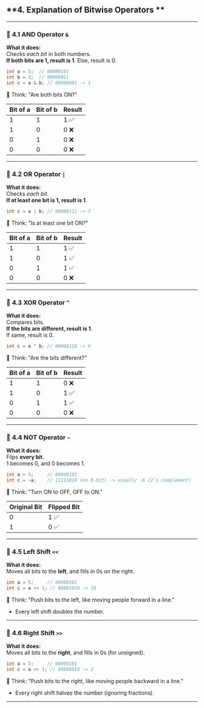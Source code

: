 ## **4. Explanation of Bitwise Operators **

---

### 🔹 **4.1 AND Operator `&`**

**What it does:**  
Checks _each bit_ in both numbers.  
**If both bits are 1, result is 1**. Else, result is 0.

```c
int a = 5;  // 00000101
int b = 3;  // 00000011
int c = a & b; // 00000001 -> 1
```

🧠 Think: "Are both bits ON?"

| Bit of a | Bit of b | Result |
| -------- | -------- | ------ |
| 1        | 1        | 1 ✅   |
| 1        | 0        | 0 ❌   |
| 0        | 1        | 0 ❌   |
| 0        | 0        | 0 ❌   |

---

### 🔹 **4.2 OR Operator `|`**

**What it does:**  
Checks _each bit_.  
**If at least one bit is 1, result is 1**.

```c
int c = a | b; // 00000111 -> 7
```

🧠 Think: "Is at least one bit ON?"

| Bit of a | Bit of b | Result |
| -------- | -------- | ------ |
| 1        | 1        | 1 ✅   |
| 1        | 0        | 1 ✅   |
| 0        | 1        | 1 ✅   |
| 0        | 0        | 0 ❌   |

---

### 🔹 **4.3 XOR Operator `^`**

**What it does:**  
Compares bits.  
**If the bits are different, result is 1**.  
If same, result is 0.

```c
int c = a ^ b; // 00000110 -> 6
```

🧠 Think: "Are the bits different?"

| Bit of a | Bit of b | Result |
| -------- | -------- | ------ |
| 1        | 1        | 0 ❌   |
| 1        | 0        | 1 ✅   |
| 0        | 1        | 1 ✅   |
| 0        | 0        | 0 ❌   |

---

### 🔹 **4.4 NOT Operator `~`**

**What it does:**  
Flips **every bit**.  
1 becomes 0, and 0 becomes 1.

```c
int a = 5;     // 00000101
int c = ~a;    // 11111010 (on 8-bit) -> usually -6 (2’s complement)
```

🧠 Think: "Turn ON to OFF, OFF to ON."

| Original Bit | Flipped Bit |
| ------------ | ----------- |
| 0            | 1 ✅        |
| 1            | 0 ✅        |

---

### 🔹 **4.5 Left Shift `<<`**

**What it does:**  
Moves all bits to the **left**, and fills in 0s on the right.

```c
int a = 5;     // 00000101
int c = a << 1; // 00001010 -> 10
```

🧠 Think: "Push bits to the left, like moving people forward in a line."

- Every left shift doubles the number.

---

### 🔹 **4.6 Right Shift `>>`**

**What it does:**  
Moves all bits to the **right**, and fills in 0s (for unsigned).

```c
int a = 5;     // 00000101
int c = a >> 1; // 00000010 -> 2
```

🧠 Think: "Push bits to the right, like moving people backward in a line."

- Every right shift halves the number (ignoring fractions).

---
